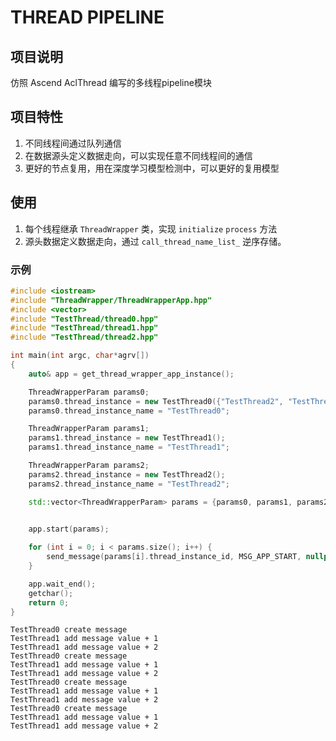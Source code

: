 # THREAD PIPELINE

## 项目说明
仿照 Ascend AclThread 编写的多线程pipeline模块

## 项目特性
1. 不同线程间通过队列通信
2. 在数据源头定义数据走向，可以实现任意不同线程间的通信
3. 更好的节点复用，用在深度学习模型检测中，可以更好的复用模型


## 使用
1. 每个线程继承 `ThreadWrapper` 类，实现 `initialize` `process` 方法
2. 源头数据定义数据走向，通过 `call_thread_name_list_` 逆序存储。

### 示例
``` C++
#include <iostream>
#include "ThreadWrapper/ThreadWrapperApp.hpp"
#include <vector>
#include "TestThread/thread0.hpp"
#include "TestThread/thread1.hpp"
#include "TestThread/thread2.hpp"

int main(int argc, char*agrv[])
{
    auto& app = get_thread_wrapper_app_instance();

    ThreadWrapperParam params0;
    params0.thread_instance = new TestThread0({"TestThread2", "TestThread1"});
    params0.thread_instance_name = "TestThread0";

    ThreadWrapperParam params1;
    params1.thread_instance = new TestThread1();
    params1.thread_instance_name = "TestThread1";

    ThreadWrapperParam params2;
    params2.thread_instance = new TestThread2();
    params2.thread_instance_name = "TestThread2";

    std::vector<ThreadWrapperParam> params = {params0, params1, params2};

    
    app.start(params);

    for (int i = 0; i < params.size(); i++) {
        send_message(params[i].thread_instance_id, MSG_APP_START, nullptr);
    }

    app.wait_end();
    getchar();
    return 0;
}
```

```
TestThread0 create message
TestThread1 add message value + 1
TestThread1 add message value + 2
TestThread0 create message
TestThread1 add message value + 1
TestThread1 add message value + 2
TestThread0 create message
TestThread1 add message value + 1
TestThread1 add message value + 2
TestThread0 create message
TestThread1 add message value + 1
TestThread1 add message value + 2
```

